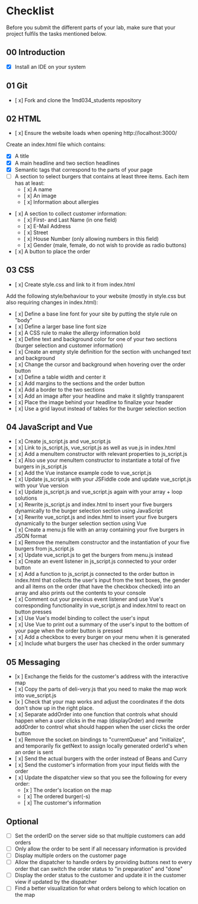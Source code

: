 # Checklist

Before you submit the different parts of your lab, make sure that your project fulfils the tasks mentioned below.

## 00 Introduction

- [X] Install an IDE on your system

## 01 Git

- [ x] Fork and clone the 1md034_students repository


## 02 HTML

- [ x] Ensure the website loads when opening http://localhost:3000/

Create an index.html file which contains:
- [x] A title
- [x] A main headline and two section headlines
- [x] Semantic tags that correspond to the parts of your page
- [ ] A section to select burgers that contains at least three items. Each item has at least:
	- [ x] A name
	- [ x] An image
	- [ x] Information about allergies 
- [ x] A section to collect customer information:
	- [ x] First- and Last Name (in one field)
	- [ x] E-Mail Address
	- [ x] Street
	- [ x] House Number (only allowing numbers in this field)
	- [ x] Gender (male, female, do not wish to provide as radio buttons)
- [ x] A button to place the order

## 03 CSS

- [ x] Create style.css and link to it from index.html

Add the following style/behaviour to your website (mostly in style.css but also requiring changes in index.html):
- [ x] Define a base line font for your site by putting the style rule on "body"
- [ x] Define a larger base line font size
- [ x] A CSS rule to make the allergy information bold
- [ x] Define text and background color for one of your two sections (burger selection and customer information)
- [ x] Create an empty style definition for the section with unchanged text and background
- [ x] Change the cursor and background when hovering over the order button
- [ x] Define a table width and center it
- [ x] Add margins to the sections and the order button
- [ x] Add a border to the two sections
- [ x] Add an image after your headline and make it slightly transparent
- [ x] Place the image behind your headline to finalize your header
- [ x] Use a grid layout instead of tables for the burger selection section


## 04 JavaScript and Vue

- [ x] Create js_script.js and vue_script.js
- [ x] Link to js_script.js, vue_script.js as well as vue.js in index.html
- [ x] Add a menuItem constructor with relevant properties to js_script.js
- [ x] Also use your menuItem constructor to instantiate a total of five burgers in js_script.js
- [ x] Add the Vue instance example code to vue_script.js 
- [ x] Update js_script.js with your JSFiddle code and update vue_script.js with your Vue version
- [ x] Update js_script.js and vue_script.js again with your array + loop solutions
- [ x] Rewrite js_script.js and index.html to insert your five burgers dynamically to the burger selection section using JavaScript
- [ x] Rewrite vue_script.js and index.html to insert your five burgers dynamically to the burger selection section using Vue
- [ x] Create a menu.js file with an array containing your five burgers in JSON format
- [ x] Remove the menuItem constructor and the instantiation of your five burgers from js_script.js
- [ x] Update vue_script.js to get the burgers from menu.js instead
- [ x] Create an event listener in js_script.js connected to your order button
- [ x] Add a function to js_script.js connected to the order button in index.html that collects the user's input from the text boxes, the gender and all items on the order (that have the checkbox checked) into an array and also prints out the contents to your console 
- [ x] Comment out your previous event listener and use Vue's corresponding functionality in vue_script.js and index.html to react on button presses
- [ x] Use Vue's model binding to collect the user's input
- [ x] Use Vue to print out a summary of the user's input to the bottom of your page when the order button is pressed
- [ x] Add a checkbox to every burger on your menu when it is generated
- [ x] Include what burgers the user has checked in the order summary


## 05 Messaging

- [x ] Exchange the fields for the customer's address with the interactive map
- [ x] Copy the parts of deli-very.js that you need to make the map work into vue_script.js
- [x ] Check that your map works and adjust the coordinates if the dots don't show up in the right place.
- [ x] Separate addOrder into one function that controls what should happen when a user clicks in the map (displayOrder) and rewrite addOrder to control what should happen when the user clicks the order button
- [ x] Remove the socket.on bindings to "currentQueue" and "initialize", and temporarily fix getNext to assign locally generated orderId's when an order is sent
- [ x] Send the actual burgers with the order instead of Beans and Curry
- [ x] Send the customer's information from your input fields with the order
- [ x] Update the dispatcher view so that you see the following for every order:
    - [x ] The order's location on the map
    - [ x] The ordered burger(-s)
    - [ x] The customer's information
    
## Optional
- [ ] Set the orderID on the server side so that multiple customers can add orders
- [ ] Only allow the order to be sent if all necessary information is provided
- [ ] Display multiple orders on the customer page
- [ ] Allow the dispatcher to handle orders by providing buttons next to every order that can switch the order status to "in preparation" and "done"
- [ ] Display the order status to the customer and update it in the customer view if updated by the dispatcher
- [ ] Find a better visualization for what orders belong to which location on the map

